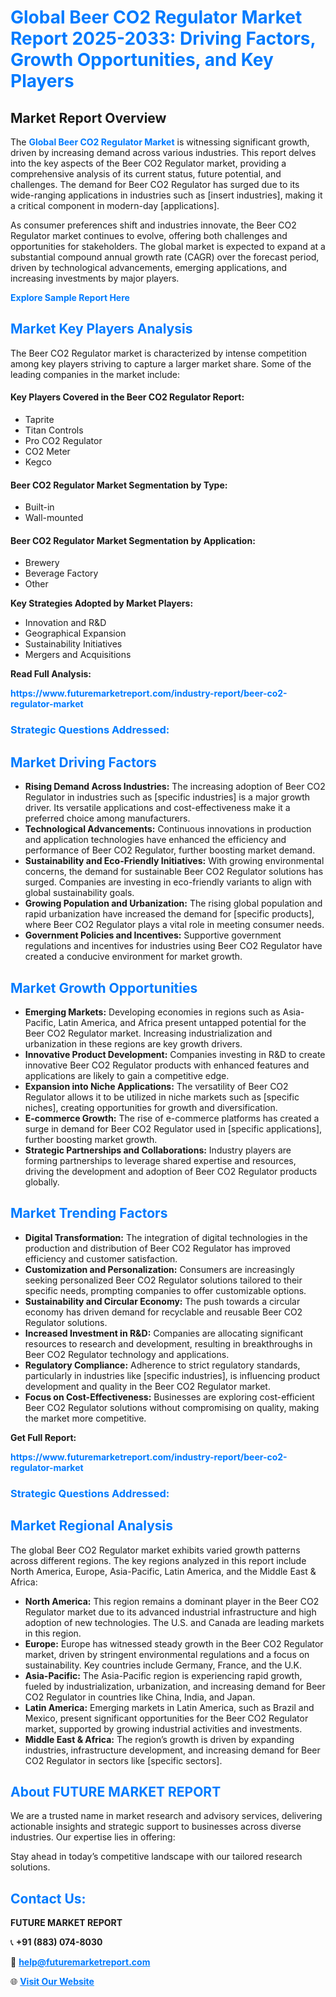 <h1 style="color: #007BFF;">Global Beer CO2 Regulator Market Report 2025-2033: Driving Factors, Growth Opportunities, and Key Players</h1>

<section id="overview">
<h2>Market Report Overview</h2>
<p>The <a href="https://www.futuremarketreport.com/industry-report/beer-co2-regulator-market" style="color: #007BFF; text-decoration: none;"><strong>Global Beer CO2 Regulator Market</strong></a> is witnessing significant growth, driven by increasing demand across various industries. This report delves into the key aspects of the Beer CO2 Regulator market, providing a comprehensive analysis of its current status, future potential, and challenges. The demand for Beer CO2 Regulator has surged due to its wide-ranging applications in industries such as [insert industries], making it a critical component in modern-day [applications].</p>
<p>As consumer preferences shift and industries innovate, the Beer CO2 Regulator market continues to evolve, offering both challenges and opportunities for stakeholders. The global market is expected to expand at a substantial compound annual growth rate (CAGR) over the forecast period, driven by technological advancements, emerging applications, and increasing investments by major players.</p>
</section>

<section id="overview">
<p><a href="https://www.futuremarketreport.com/request-sample/reportId=90497" style="color: #007BFF; text-decoration: none;"><strong>Explore Sample Report Here</strong></a></p>
</section>

<section id="key-players">
<h2 style="color: #007BFF;">Market Key Players Analysis</h2>
<p>The Beer CO2 Regulator market is characterized by intense competition among key players striving to capture a larger market share. Some of the leading companies in the market include:</p>
<h4>Key Players Covered in the Beer CO2 Regulator Report:</h4>
<ul><li>Taprite</li><li>Titan Controls</li><li>Pro CO2 Regulator</li><li>CO2 Meter</li><li>Kegco</li></ul>
<h4>Beer CO2 Regulator Market Segmentation by Type:</h4>
<ul><li>Built-in</li><li>Wall-mounted</li></ul>

<h4>Beer CO2 Regulator Market Segmentation by Application:</h4>
<ul><li>Brewery</li><li>Beverage Factory</li><li>Other</li></ul>
<p><strong>Key Strategies Adopted by Market Players:</strong></p>
<ul>
<li>Innovation and R&D</li>
<li>Geographical Expansion</li>
<li>Sustainability Initiatives</li>
<li>Mergers and Acquisitions</li>
</ul>
</section>

<section>
<p><strong>Read Full Analysis: </strong></p><a href="https://www.futuremarketreport.com/industry-report/beer-co2-regulator-market" style="color: #007BFF; text-decoration: none;"><strong>https://www.futuremarketreport.com/industry-report/beer-co2-regulator-market</strong></a>
<h3 style="color: #007BFF;">Strategic Questions Addressed:</h3>
</section>

<section id="driving-factors">
<h2 style="color: #007BFF;">Market Driving Factors</h2>
<ul>
<li><strong>Rising Demand Across Industries:</strong> The increasing adoption of Beer CO2 Regulator in industries such as [specific industries] is a major growth driver. Its versatile applications and cost-effectiveness make it a preferred choice among manufacturers.</li>
<li><strong>Technological Advancements:</strong> Continuous innovations in production and application technologies have enhanced the efficiency and performance of Beer CO2 Regulator, further boosting market demand.</li>
<li><strong>Sustainability and Eco-Friendly Initiatives:</strong> With growing environmental concerns, the demand for sustainable Beer CO2 Regulator solutions has surged. Companies are investing in eco-friendly variants to align with global sustainability goals.</li>
<li><strong>Growing Population and Urbanization:</strong> The rising global population and rapid urbanization have increased the demand for [specific products], where Beer CO2 Regulator plays a vital role in meeting consumer needs.</li>
<li><strong>Government Policies and Incentives:</strong> Supportive government regulations and incentives for industries using Beer CO2 Regulator have created a conducive environment for market growth.</li>
</ul>
</section>

<section id="growth-opportunities">
<h2 style="color: #007BFF;">Market Growth Opportunities</h2>
<ul>
<li><strong>Emerging Markets:</strong> Developing economies in regions such as Asia-Pacific, Latin America, and Africa present untapped potential for the Beer CO2 Regulator market. Increasing industrialization and urbanization in these regions are key growth drivers.</li>
<li><strong>Innovative Product Development:</strong> Companies investing in R&D to create innovative Beer CO2 Regulator products with enhanced features and applications are likely to gain a competitive edge.</li>
<li><strong>Expansion into Niche Applications:</strong> The versatility of Beer CO2 Regulator allows it to be utilized in niche markets such as [specific niches], creating opportunities for growth and diversification.</li>
<li><strong>E-commerce Growth:</strong> The rise of e-commerce platforms has created a surge in demand for Beer CO2 Regulator used in [specific applications], further boosting market growth.</li>
<li><strong>Strategic Partnerships and Collaborations:</strong> Industry players are forming partnerships to leverage shared expertise and resources, driving the development and adoption of Beer CO2 Regulator products globally.</li>
</ul>
</section>

<section id="trending-factors">
<h2 style="color: #007BFF;">Market Trending Factors</h2>
<ul>
<li><strong>Digital Transformation:</strong> The integration of digital technologies in the production and distribution of Beer CO2 Regulator has improved efficiency and customer satisfaction.</li>
<li><strong>Customization and Personalization:</strong> Consumers are increasingly seeking personalized Beer CO2 Regulator solutions tailored to their specific needs, prompting companies to offer customizable options.</li>
<li><strong>Sustainability and Circular Economy:</strong> The push towards a circular economy has driven demand for recyclable and reusable Beer CO2 Regulator solutions.</li>
<li><strong>Increased Investment in R&D:</strong> Companies are allocating significant resources to research and development, resulting in breakthroughs in Beer CO2 Regulator technology and applications.</li>
<li><strong>Regulatory Compliance:</strong> Adherence to strict regulatory standards, particularly in industries like [specific industries], is influencing product development and quality in the Beer CO2 Regulator market.</li>
<li><strong>Focus on Cost-Effectiveness:</strong> Businesses are exploring cost-efficient Beer CO2 Regulator solutions without compromising on quality, making the market more competitive.</li>
</ul>
</section>

<section>
<p><strong>Get Full Report: </strong></p><a href="https://www.futuremarketreport.com/industry-report/beer-co2-regulator-market" style="color: #007BFF; text-decoration: none;"><strong>https://www.futuremarketreport.com/industry-report/beer-co2-regulator-market</strong></a>
<h3 style="color: #007BFF;">Strategic Questions Addressed:</h3>
</section>


<section id="regional-analysis">
<h2 style="color: #007BFF;">Market Regional Analysis</h2>
<p>The global Beer CO2 Regulator market exhibits varied growth patterns across different regions. The key regions analyzed in this report include North America, Europe, Asia-Pacific, Latin America, and the Middle East & Africa:</p>
<ul>
<li><strong>North America:</strong> This region remains a dominant player in the Beer CO2 Regulator market due to its advanced industrial infrastructure and high adoption of new technologies. The U.S. and Canada are leading markets in this region.</li>
<li><strong>Europe:</strong> Europe has witnessed steady growth in the Beer CO2 Regulator market, driven by stringent environmental regulations and a focus on sustainability. Key countries include Germany, France, and the U.K.</li>
<li><strong>Asia-Pacific:</strong> The Asia-Pacific region is experiencing rapid growth, fueled by industrialization, urbanization, and increasing demand for Beer CO2 Regulator in countries like China, India, and Japan.</li>
<li><strong>Latin America:</strong> Emerging markets in Latin America, such as Brazil and Mexico, present significant opportunities for the Beer CO2 Regulator market, supported by growing industrial activities and investments.</li>
<li><strong>Middle East & Africa:</strong> The region’s growth is driven by expanding industries, infrastructure development, and increasing demand for Beer CO2 Regulator in sectors like [specific sectors].</li>
</ul>
</section>

<footer>
<h2 style="color: #007BFF;">About FUTURE MARKET REPORT</h2>
<p>We are a trusted name in market research and advisory services, delivering actionable insights and strategic support to businesses across diverse industries. Our expertise lies in offering:</p>

<p>Stay ahead in today’s competitive landscape with our tailored research solutions.</p>

<h2 style="color: #007BFF;">Contact Us:</h2>
<p><strong>FUTURE MARKET REPORT</strong></p>
<p>📞 <strong>+91 (883) 074-8030</strong></p>
<p>📧 <strong><a href="mailto:help@futuremarketreport.com" style="color: #007BFF;">help@futuremarketreport.com</a></strong></p>
<p>🌐 <strong><a href="https://www.futuremarketreport.com/" style="color: #007BFF;">Visit Our Website</a></strong></p>
</footer>